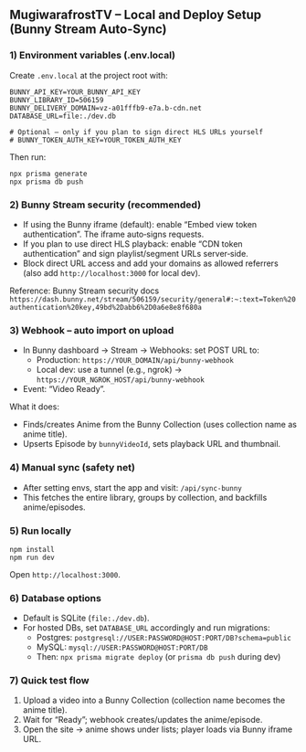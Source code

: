 ## MugiwarafrostTV – Local and Deploy Setup (Bunny Stream Auto-Sync)

### 1) Environment variables (.env.local)
Create `.env.local` at the project root with:

```
BUNNY_API_KEY=YOUR_BUNNY_API_KEY
BUNNY_LIBRARY_ID=506159
BUNNY_DELIVERY_DOMAIN=vz-a01fffb9-e7a.b-cdn.net
DATABASE_URL=file:./dev.db

# Optional – only if you plan to sign direct HLS URLs yourself
# BUNNY_TOKEN_AUTH_KEY=YOUR_TOKEN_AUTH_KEY
```

Then run:

```
npx prisma generate
npx prisma db push
```

### 2) Bunny Stream security (recommended)
- If using the Bunny iframe (default): enable “Embed view token authentication”. The iframe auto‑signs requests.
- If you plan to use direct HLS playback: enable “CDN token authentication” and sign playlist/segment URLs server‑side.
- Block direct URL access and add your domains as allowed referrers (also add `http://localhost:3000` for local dev).

Reference: Bunny Stream security docs
`https://dash.bunny.net/stream/506159/security/general#:~:text=Token%20authentication%20key,49bd%2Dabb6%2D0a6e8e8f680a`

### 3) Webhook – auto import on upload
- In Bunny dashboard → Stream → Webhooks: set POST URL to:
  - Production: `https://YOUR_DOMAIN/api/bunny-webhook`
  - Local dev: use a tunnel (e.g., ngrok) → `https://YOUR_NGROK_HOST/api/bunny-webhook`
- Event: “Video Ready”.

What it does:
- Finds/creates Anime from the Bunny Collection (uses collection name as anime title).
- Upserts Episode by `bunnyVideoId`, sets playback URL and thumbnail.

### 4) Manual sync (safety net)
- After setting envs, start the app and visit: `/api/sync-bunny`
- This fetches the entire library, groups by collection, and backfills anime/episodes.

### 5) Run locally
```
npm install
npm run dev
```
Open `http://localhost:3000`.

### 6) Database options
- Default is SQLite (`file:./dev.db`).
- For hosted DBs, set `DATABASE_URL` accordingly and run migrations:
  - Postgres: `postgresql://USER:PASSWORD@HOST:PORT/DB?schema=public`
  - MySQL: `mysql://USER:PASSWORD@HOST:PORT/DB`
  - Then: `npx prisma migrate deploy` (or `prisma db push` during dev)

### 7) Quick test flow
1. Upload a video into a Bunny Collection (collection name becomes the anime title).
2. Wait for “Ready”; webhook creates/updates the anime/episode.
3. Open the site → anime shows under lists; player loads via Bunny iframe URL.


